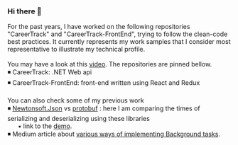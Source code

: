 ### Hi there 👋

For the past years, I have worked on the following repositories "CareerTrack" and "CareerTrack-FrontEnd", trying to follow the clean-code best practices. It currently represents my work samples that I consider most representative to illustrate my technical profile.<br />
<br />
You may have a look at this [video](https://youtu.be/r3cjCAtZkuk).
The repositories are pinned bellow.
<br />
◾ CareerTrack: .NET Web api<br />
◾ CareerTrack-FrontEnd: front-end written using React and Redux<br />
<br />
You can also check some of my previous work<br />
◾ [Newtonsoft.Json](https://www.newtonsoft.com/json/help/html/serializingjson.htm) vs [protobuf](https://protobuf.dev/) : here I am comparing the times of serializing and deserializing using these libraries<br />
&nbsp;&nbsp;&nbsp;&nbsp;&nbsp;&nbsp;▪️ link to the [demo](https://www.youtube.com/watch?v=KNi18e0p7zQ).<br />
◾ Medium article about [various ways of implementing Background tasks](https://medium.com/@sosuliviu/lets-talk-about-scheduled-background-tasks-2708b9873941).


<!--
**LiviuSosu/LiviuSosu** is a ✨ _special_ ✨ repository because its `README.md` (this file) appears on your GitHub profile.

Here are some ideas to get you started:

- 🔭 I’m currently working on ...
- 🌱 I’m currently learning ...
- 👯 I’m looking to collaborate on ...
- 🤔 I’m looking for help with ...
- 💬 Ask me about ...
- 📫 How to reach me: ...
- 😄 Pronouns: ...
- ⚡ Fun fact: ...
-->
